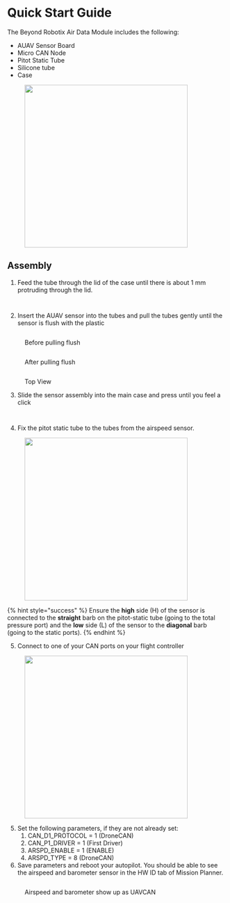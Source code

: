 # Quick Start Guide

The Beyond Robotix Air Data Module includes the following:

* AUAV Sensor Board
* Micro CAN Node
* Pitot Static Tube
* Silicone tube
* Case

<figure><img src="../.gitbook/assets/ADM_bundle_edited-Photoroom.jpg" alt="" width="375"><figcaption></figcaption></figure>

## Assembly

1. Feed the tube through the lid of the case until there is about 1 mm protruding through the lid.&#x20;

<div><figure><img src="../.gitbook/assets/IMG_1193 (1).JPG" alt=""><figcaption></figcaption></figure> <figure><img src="../.gitbook/assets/IMG_1194 (1).JPG" alt=""><figcaption></figcaption></figure></div>

2. Insert the AUAV sensor into the tubes and pull the tubes gently until the sensor is flush with the plastic

<div><figure><img src="../.gitbook/assets/IMG_1195.JPG" alt=""><figcaption><p>Before pulling flush</p></figcaption></figure> <figure><img src="../.gitbook/assets/IMG_1197.JPG" alt=""><figcaption><p>After pulling flush</p></figcaption></figure> <figure><img src="../.gitbook/assets/IMG_1198.JPG" alt=""><figcaption><p>Top View</p></figcaption></figure></div>

3. Slide the sensor assembly into the main case and press until you feel a click

<div><figure><img src="../.gitbook/assets/IMG_1199 (1).JPG" alt=""><figcaption></figcaption></figure> <figure><img src="../.gitbook/assets/IMG_1202 (1).JPG" alt=""><figcaption></figcaption></figure></div>

4. Fix the pitot static tube to the tubes from the airspeed sensor.&#x20;

<figure><img src="../.gitbook/assets/Hoses.png" alt="" width="375"><figcaption></figcaption></figure>

{% hint style="success" %}
Ensure the **high** side (H) of the sensor is connected to the **straight** barb on the pitot-static tube (going to the total pressure port) and the **low** side (L) of the sensor to the **diagonal** barb (going to the static ports).
{% endhint %}

5. Connect to one of your CAN ports on your flight controller

<figure><img src="../.gitbook/assets/Connected.png" alt="" width="375"><figcaption></figcaption></figure>

5. Set the following parameters, if they are not already set:
   1. CAN\_D1\_PROTOCOL = 1 (DroneCAN)
   2. CAN\_P1\_DRIVER = 1 (First Driver)
   3. ARSPD\_ENABLE = 1 (ENABLE)
   4. ARSPD\_TYPE = 8 (DroneCAN)
6. Save parameters and reboot your autopilot. You should be able to see the airspeed and barometer sensor in the HW ID tab of Mission Planner.

<figure><img src="../.gitbook/assets/MP.png" alt=""><figcaption><p>Airspeed and barometer show up as UAVCAN</p></figcaption></figure>


